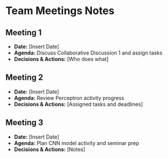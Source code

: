 # Team Meetings Notes

## Meeting 1
- **Date:** [Insert Date]  
- **Agenda:** Discuss Collaborative Discussion 1 and assign tasks  
- **Decisions & Actions:** [Who does what]

## Meeting 2
- **Date:** [Insert Date]  
- **Agenda:** Review Perceptron activity progress  
- **Decisions & Actions:** [Assigned tasks and deadlines]

## Meeting 3
- **Date:** [Insert Date]  
- **Agenda:** Plan CNN model activity and seminar prep  
- **Decisions & Actions:** [Notes]
